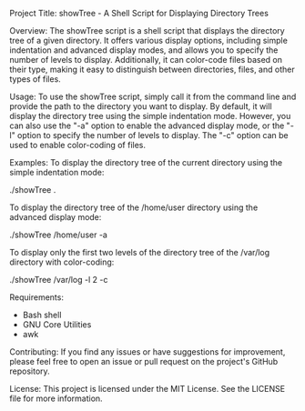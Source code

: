 Project Title: showTree - A Shell Script for Displaying Directory Trees

Overview: The showTree script is a shell script that displays the directory tree of a given directory. It offers various display options, including simple indentation and advanced display modes, and allows you to specify the number of levels to display. Additionally, it can color-code files based on their type, making it easy to distinguish between directories, files, and other types of files.

Usage: To use the showTree script, simply call it from the command line and provide the path to the directory you want to display. By default, it will display the directory tree using the simple indentation mode. However, you can also use the "-a" option to enable the advanced display mode, or the "-l" option to specify the number of levels to display. The "-c" option can be used to enable color-coding of files.

Examples: To display the directory tree of the current directory using the simple indentation mode:

./showTree .

To display the directory tree of the /home/user directory using the advanced display mode:

./showTree /home/user -a

To display only the first two levels of the directory tree of the /var/log directory with color-coding:

./showTree /var/log -l 2 -c

Requirements:

  - Bash shell
  - GNU Core Utilities
  - awk

Contributing: If you find any issues or have suggestions for improvement, please feel free to open an issue or pull request on the project's GitHub repository.

License: This project is licensed under the MIT License. See the LICENSE file for more information.
